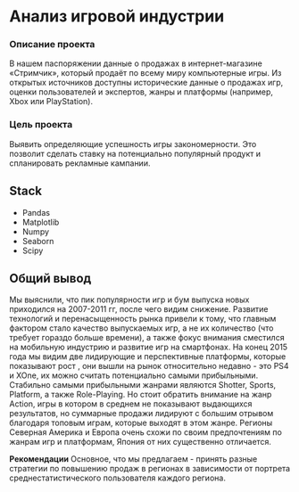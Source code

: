 # Анализ игровой индустрии
### Описание проекта
В нашем паспоряжении данные о продажах в интернет-магазине «Стримчик», который продаёт по всему миру компьютерные игры. Из открытых источников доступны исторические данные о продажах игр, оценки пользователей и экспертов, жанры и платформы (например, Xbox или PlayStation).
### Цель проекта
Выявить определяющие успешность игры закономерности. Это позволит сделать ставку на потенциально популярный продукт и спланировать рекламные кампании.
## Stack
- Pandas
- Matplotlib
- Numpy
- Seaborn
- Scipy
## Общий вывод
Мы выяснили, что пик популярности игр и бум выпуска новых приходился на 2007-2011 гг, после чего видим снижение. Развитие технологий и перенасыщенность рынка привели к тому, что главным фактором стало качество выпускаемых игр, а не их количество (что требует гораздо больше времени), а также фокус внимания сместился на мобильную индустрию и развитие игр на смартфонах. На конец 2015 года мы видим две лидирующие и перспективные платформы, которые показывают рост , они вышли на рынок относительно недавно - это PS4 и XOne, их можно считать потенциально самыми прибыльными. Стабильно самыми прибыльными жанрами являются Shotter, Sports, Platform, а также Role-Playing. Но стоит обратить внимание на жанр Action, игры в котором в среднем не показывают выдающихся результатов, но суммарные продажи лидируют с большим отрывом благодаря топовым играм, которые выходят в этом жанре.
Регионы Северная Америка и Европа очень схожи по своим предпочтениям по жанрам игр и платформам, Япония от них существенно отличается. 

**Рекомендации**
Основное, что мы предлагаем - принять разные стратегии по повышению продаж в регионах в зависимости от портрета среднестатистического пользователя каждого региона.

